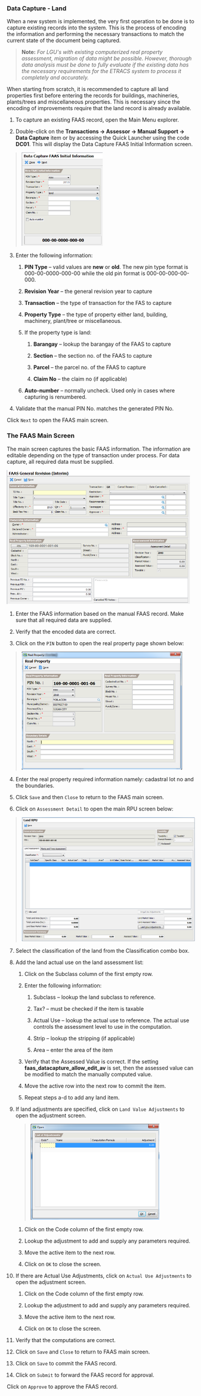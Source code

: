 ### Data Capture - Land

When a new system is implemented, the very first operation to be done is
to capture existing records into the system. This is the process of
encoding the information and performing the necessary transactions to
match the current state of the document being captured.

> **Note:** *For LGU's with existing computerized real property
> assessment, migration of data might be possible. However, thorough
> data analysis must be done to fully evaluate if the existing data has
> the necessary requirements for the ETRACS system to process it
> completely and accurately.*

When starting from scratch, it is recommended to capture all land
properties first before entering the records for buildings, machineries,
plants/trees and miscellaneous properties. This is necessary since the
encoding of improvements require that the land record is already
available.

1.  To capture an existing FAAS record, open the Main Menu explorer.

2.  Double-click on the **Transactions -&gt; Assessor -&gt; Manual
    Support -&gt; Data Capture** item or by accessing the Quick Launcher
    using the code **DC01**. This will display the Data Capture FAAS
    Initial Information screen.

> <img src="images\image188.png" style="width:2.26282in;height:2.59343in" />

3.  Enter the following information:

    1.  **PIN Type** – valid values are **new** or **old**. The new pin
        type format is 000-00-0000-000-00 while the old pin format is
        000-00-000-00-000.

    2.  **Revision Year** – the general revision year to capture

    3.  **Transaction** – the type of transaction for the FAS to capture

    4.  **Property Type** – the type of property either land, building,
        machinery, plant/tree or miscellaneous.

    5.  If the property type is land:

        1.  **Barangay** – lookup the barangay of the FAAS to capture

        2.  **Section** – the section no. of the FAAS to capture

        3.  **Parcel** – the parcel no. of the FAAS to capture

        4.  **Claim No** – the claim no (if applicable)

    6.  **Auto-number** – normally uncheck. Used only in cases where
        capturing is renumbered.

4.  Validate that the manual PIN No. matches the generated PIN No.

Click `Next` to open the FAAS main screen.

### The FAAS Main Screen

The main screen captures the basic FAAS information. The information are
editable depending on the type of transaction under process. For data
capture, all required data must be supplied.

<img src="images\image189.png" style="width:5.11186in;height:3.73703in" />

1.  Enter the FAAS information based on the manual FAAS record. Make
    sure that all required data are supplied.

2.  Verify that the encoded data are correct.

3.  Click on the `PIN` button to open the real property page shown
    below:

> <img src="images\image190.png" style="width:4.48188in;height:3.27459in" />

4.  Enter the real property required information namely: cadastral lot
    no and the boundaries.

5.  Click `Save` and then `Close` to return to the FAAS main screen.

6.  Click on `Assessment Detail` to open the main RPU screen below:

> <img src="images\image191.png" style="width:5.12957in;height:3.44749in" />

7.  Select the classification of the land from the Classification combo
    box.

8.  Add the land actual use on the land assessment list:

    1.  Click on the Subclass column of the first empty row.

    2.  Enter the following information:

        1.  Subclass – lookup the land subclass to reference.

        2.  Tax? – must be checked if the item is taxable

        3.  Actual Use – lookup the actual use to reference. The actual
            use controls the assessment level to use in the computation.

        4.  Strip – lookup the stripping (if applicable)

        5.  Area – enter the area of the item

    3.  Verify that the Assessed Value is correct. If the setting
        **faas\_datacapture\_allow\_edit\_av** is set, then the assessed
        value can be modified to match the manually computed value.

    4.  Move the active row into the next row to commit the item.

    5.  Repeat steps a-d to add any land item.

9.  If land adjustments are specified, click on `Land Value
    Adjustments` to open the adjustment screen.

    > <img src="images\image192.png" style="width:3.59955in;height:2.67467in" />

    1.  Click on the Code column of the first empty row.

    2.  Lookup the adjustment to add and supply any parameters required.

    3.  Move the active item to the next row.

    4.  Click on `OK` to close the screen.

<!-- -->

10. If there are Actual Use Adjustments, click on `Actual Use
    Adjustments` to open the adjustment screen.

    1.  Click on the Code column of the first empty row.

    2.  Lookup the adjustment to add and supply any parameters required.

    3.  Move the active item to the next row.

    4.  Click on `OK` to close the screen.

11. Verify that the computations are correct.

12. Click on `Save` and `Close` to return to FAAS main screen.

13. Click on `Save` to commit the FAAS record.

14. Click on `Submit` to forward the FAAS record for approval.

Click on `Approve` to approve the FAAS record.